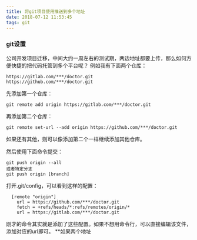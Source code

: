 ```yaml
---
title: 将git项目使用推送到多个地址
date: 2018-07-12 11:53:45
tags: git 
---
```

### git设置
公司开发项目迁移，中间大约一周左右的测试期，两边地址都要上传，那么如何方便快捷的把代码托管到多个平台呢？
例如我有下面两个仓库： 
```
https://gitlab.com/***/doctor.git 
https://github.com/***/doctor.git
```
先添加第一个仓库：
``` 
git remote add origin https://gitlab.com/***/doctor.git 
```
再添加第二个仓库： 
```
git remote set-url --add origin https://github.com/***/doctor.git
```
如果还有其他，则可以像添加第二个一样继续添加其他仓库。

然后使用下面命令提交： 
```
git push origin --all
或者特定分支
git push origin [branch]
```
打开.git/config，可以看到这样的配置：
```
  [remote "origin"]
    url = https://github.com/***/doctor.git
    fetch = +refs/heads/*:refs/remotes/origin/*
    url = https://gitlab.com/***/doctor.git
```
刚才的命令其实就是添加了这些配置。如果不想用命令行，可以直接编辑该文件，添加对应的url即可。
**如果两个地址
###